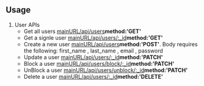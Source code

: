 <h2>Usage</h2>

<ol>
    <li>User APIs
        <ul>
            <li>
                Get all users <a href="/">mainURL/api/users</a><b>method:'GET'</b>
            </li>
            <li>
                Get a signle user <a href="/">mainURL/api/users/:_id</a><b>method:'GET'</b>
            </li>
            <li>
                Create a new user <a href="/">mainURL/api/users</a><b>method:'POST'</b>. Body requires the following: first_name , last_name , email , password
            </li>
            <li>
                Update a user <a href="/">mainURL/api/users/:_id</a><b>method:'PATCH'</b>
            </li>
            <li>
                Block a user <a href="/">mainURL/api/users/block/:_id</a><b>method:'PATCH'</b>
            </li>
            <li>
                UnBlock a user <a href="/">mainURL/api/users/unblock/:_id</a><b>method:'PATCH'</b>
            </li>
            <li>
                Delete a user <a href="/">mainURL/api/users/:_id</a><b>method:'DELETE'</b>
            </li>
        </ul>
    </li>

</ol>
